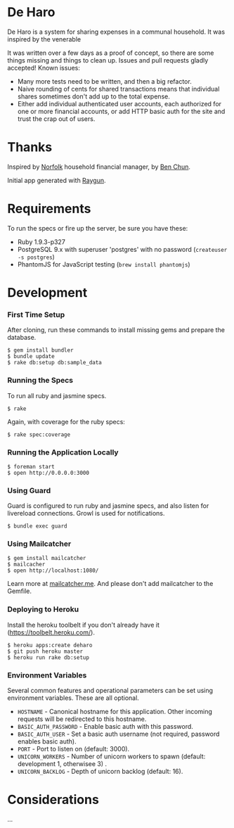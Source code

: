 # De Haro

De Haro is a system for sharing expenses in a communal household. It was inspired by the venerable

It was written over a few days as a proof of concept, so there are some things missing and things to clean up. Issues and pull requests gladly accepted! Known issues:

* Many more tests need to be written, and then a big refactor.
* Naive rounding of cents for shared transactions means that individual shares sometimes don't add up to the total expense.
* Either add individual authenticated user accounts, each authorized for one or more financial accounts, or add HTTP basic auth for the site and trust the crap out of users.


# Thanks

Inspired by [Norfolk](http://sourceforge.net/projects/norfolk/) household financial manager, by [Ben Chun](http://benchun.net).

Initial app generated with [Raygun](https://github.com/carbonfive/raygun).

# Requirements

To run the specs or fire up the server, be sure you have these:

* Ruby 1.9.3-p327
* PostgreSQL 9.x with superuser 'postgres' with no password (```createuser -s postgres```)
* PhantomJS for JavaScript testing (```brew install phantomjs```)

# Development

### First Time Setup

After cloning, run these commands to install missing gems and prepare the database.

    $ gem install bundler
    $ bundle update
    $ rake db:setup db:sample_data

### Running the Specs

To run all ruby and jasmine specs.

    $ rake

Again, with coverage for the ruby specs:

    $ rake spec:coverage

### Running the Application Locally

    $ foreman start
    $ open http://0.0.0.0:3000

### Using Guard

Guard is configured to run ruby and jasmine specs, and also listen for livereload connections. Growl is used for notifications.

    $ bundle exec guard

### Using Mailcatcher

    $ gem install mailcatcher
    $ mailcacher
    $ open http://localhost:1080/

Learn more at [mailcatcher.me](http://mailcatcher.me/). And please don't add mailcatcher to the Gemfile.

### Deploying to Heroku

Install the heroku toolbelt if you don't already have it (https://toolbelt.heroku.com/).

    $ heroku apps:create deharo
    $ git push heroku master
    $ heroku run rake db:setup

### Environment Variables

Several common features and operational parameters can be set using environment variables. These are all optional.

* ```HOSTNAME``` - Canonical hostname for this application. Other incoming requests will be redirected to this hostname.
* ```BASIC_AUTH_PASSWORD``` - Enable basic auth with this password.
* ```BASIC_AUTH_USER``` - Set a basic auth username (not required, password enables basic auth).
* ```PORT``` - Port to listen on (default: 3000).
* ```UNICORN_WORKERS``` - Number of unicorn workers to spawn (default: development 1, otherwisee 3) .
* ```UNICORN_BACKLOG``` - Depth of unicorn backlog (default: 16).

# Considerations

...
